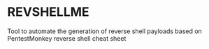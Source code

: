 # REVSHELLME
Tool to automate the generation of reverse shell payloads based on PentestMonkey reverse shell cheat sheet
